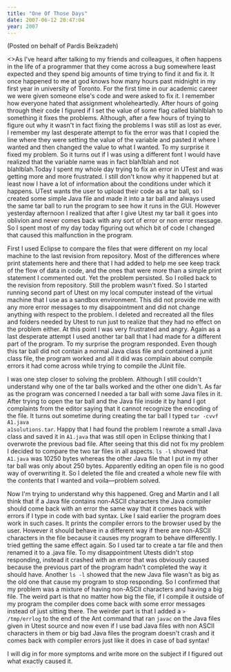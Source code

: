 ```yaml
---
title: "One Of Those Days"
date: 2007-06-12 20:47:04
year: 2007
---
```

(Posted on behalf of Pardis Beikzadeh)

<>As I've heard after talking to my friends and colleagues, it   often happens in the life of a programmer that they come across a bug   somewhere least expected and they spend big amounts of time  trying to   find it and fix it. It once happened to me at god knows how many hours   past midnight in my first year in university of Toronto. For the first   time in our academic career we were given someone else's code and were   asked to fix it. I remember how everyone hated that assignment   wholeheartedly. After hours of going through their code I figured if I   set the value of some flag called blahlblah to something it fixes the   problems. Although, after a few hours of trying to figure out why it   wasn't in fact fixing the problems I was still as lost as ever. I   remember my last desperate attempt to fix the error was that I copied   the line where they were setting the value of the variable and pasted   it where I wanted and then changed the value to what I wanted. To my   surprise it fixed my problem. So it turns out if I was using a   different font I would have realized that the variable name was in   fact blah1blah and not blahlblah.Today I spent my whole day trying to fix an error in UTest and was   getting more and more frustrated. I still don't know why it happened   but at least now I have a lot of information about the conditions   under which it happens. UTest wants the user to upload their code as a   tar ball, so I created some simple Java file and made it into a tar   ball and always used the same tar ball to run the program to see how   it runs in the GUI. However yesterday afternoon I realized that after   I give Utest my tar ball it goes into oblivion and never comes back   with any sort of error or non error message. So I spent most of my day   today figuring out which bit of code I changed that caused this   malfunction in the program.

First I used Eclipse to compare the files that were different on my   local machine to the last revision from repository. Most of the   differences where print statements here and there that I had added to   help me see keep track of the flow of data in code, and the ones that   were more than a simple print statement I commented out. Yet the   problem persisted. So I rolled back to the revision from repository.   Still the problem wasn't fixed. So I started running second part of   Utest on my local computer instead of the virtual machine that I use   as a sandbox environment. This did not provide me with any more error   messages to my disappointment and did not change anything with respect   to the problem. I deleted and recreated all the files and folders   needed by Utest to run just to realize that they had no effect on the   problem either. At this point I was very frustrated and angry. Again   as a last desperate attempt I used another tar ball that I had made   for a different part of the program. To my surprise the program   responded. Even though this tar ball did not contain a normal Java   class file and contained a junit class file, the program worked and   all it did was complain about compile errors it had come across while   trying to compile the JUnit file.

I was one step closer to solving the problem. Although I still   couldn't understand why one of the tar balls worked and the other one   didn't. As far as the program was concerned I needed a tar ball with   some Java files in it. After trying to open the tar ball and the Java   file inside it by hand I got complaints from the editor saying that it   cannot recognize the encoding of the file. It turns out sometime   during creating the tar ball I typed <code>tar -cvvf A1.java   a1solutions.tar</code>. Happy that I had found the problem I rewrote a small   Java class and saved it in <code>A1.java</code> that was still open in Eclipse   thinking that I overwrote the previous bad file. After seeing that   this did not fix my problem I decided to compare the two tar files in all aspects. <code>ls -l</code> showed that <code>A1.java</code> was 10250 bytes whereas the other Java file that I put in my other tar   ball was only about 250 bytes. Apparently editing an open file is no   good way of overwriting it. So I deleted the file and created a whole   new file with the contents that I wanted and voila—problem solved.

Now I'm trying to understand why this happened. Greg and Martin and I all think that if a Java file contains non-ASCII characters the Java compiler should come back with an error the same way that it comes back with errors if I type in code with bad syntax. Like I said earlier the program does work in such cases. It prints the compiler errors to the browser used by the user. However it should behave in a different way if there are non-ASCII characters in the file because it causes my program to behave differently. I tried getting the same effect again. So I used tar to create a tar file and then renamed it to a .java file. To my disappointment Utests didn't stop responding, instead it crashed with an error that was obviously caused because the previous part of the program hadn't completed the way it should have. Another <code>ls -l</code> showed that the new Java file wasn't as big as the old one that cause my program to stop responding. So I confirmed that my problem was a mixture of having non-ASCII characters and having a big file. The weird part is that no matter how big the file, if I compile it outside of my program the compiler does come back with some error messages instead of just sitting there. The weirder part is that I added a <code>> /tmp/errlog</code> to the end of the Ant command that ran <code>javac</code> on the Java files given in Utest source and now even if I use bad Java files with non ASCII characters in them or big bad Java files the program doesn't crash and it comes back with compiler errors just like it does in case of bad syntax!

I will dig in for more symptoms and write more on the subject if I   figured out what exactly caused it.
